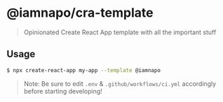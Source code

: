 # @iamnapo/cra-template

> Opinionated Create React App template with all the important stuff

## Usage

```sh
$ npx create-react-app my-app --template @iamnapo
```

> Note: Be sure to edit `.env` & `.github/workflows/ci.yml` accordingly before starting developing!
